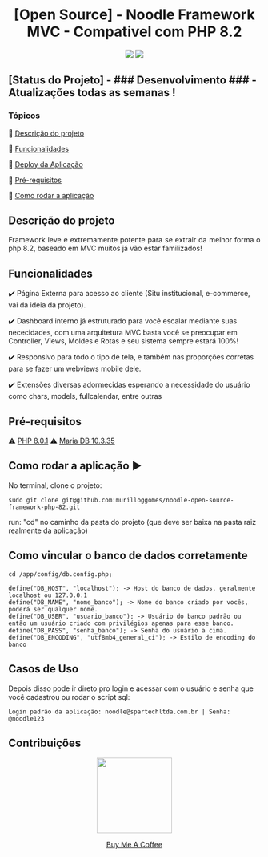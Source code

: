 
<h1 style="text-align: -webkit-center !important;text-align-last: center !important">[Open Source] - Noodle Framework MVC - Compativel com PHP 8.2</h1> 

<p align="center">
  <img src="http://img.shields.io/static/v1?label=License&message=MIT&color=green&style=for-the-badge"/>
   <img src="http://img.shields.io/static/v1?label=STATUS&message=Desenvolvimento&color=GREY&style=for-the-badge"/>
</p>

<h2>[Status do Projeto] - ### Desenvolvimento ### - Atualizações todas as semanas !</h2>
      

### Tópicos 

:small_blue_diamond: [Descrição do projeto](#descrição-do-projeto)

:small_blue_diamond: [Funcionalidades](#funcionalidades)

:small_blue_diamond: [Deploy da Aplicação](#deploy-da-aplicação-dash)

:small_blue_diamond: [Pré-requisitos](#pré-requisitos)

:small_blue_diamond: [Como rodar a aplicação](#como-rodar-a-aplicação-arrow_forward)

## Descrição do projeto 

<p align="justify">
  Framework leve e extremamente potente para se extrair da melhor forma o php 8.2, baseado em MVC muitos já vão estar familizados! 
</p>

## Funcionalidades

:heavy_check_mark: Página Externa para acesso ao cliente (Situ institucional, e-commerce, vai da ideia da projeto).  

:heavy_check_mark: Dashboard interno já estruturado para você escalar mediante suas nececidades, com uma arquitetura MVC basta você se preocupar em Controller, Views, Moldes e Rotas e seu sistema sempre estará 100%!

:heavy_check_mark: Responsivo para todo o tipo de tela, e também nas proporções corretas para se fazer um webviews mobile dele.  

:heavy_check_mark: Extensões diversas adormecidas esperando a necessidade do usuário como chars, models, fullcalendar, entre outras  

## Pré-requisitos

:warning: [PHP 8.0.1](https://php.net/) 
:warning: [Maria DB 10.3.35](https://mariadb.org/)

## Como rodar a aplicação :arrow_forward:

No terminal, clone o projeto: 

```
sudo git clone git@github.com:murilloggomes/noodle-open-source-framework-php-82.git
```

run: "cd" no caminho da pasta do projeto (que deve ser baixa na pasta raiz realmente da aplicação)

## Como vincular o banco de dados corretamente
```
cd /app/config/db.config.php;
```
```
define("DB_HOST", "localhost"); -> Host do banco de dados, geralmente localhost ou 127.0.0.1
define("DB_NAME", "nome_banco"); -> Nome do banco criado por vocês, poderá ser qualquer nome.
define("DB_USER", "usuario_banco"); -> Usuário do banco padrão ou então um usuário criado com privilégios apenas para esse banco.
define("DB_PASS", "senha_banco"); -> Senha do usuário a cima.
define("DB_ENCODING", "utf8mb4_general_ci"); -> Estilo de encoding do banco 
```

## Casos de Uso

Depois disso pode ir direto pro login e acessar com o usuário e senha que você cadastrou ou rodar o script sql:
```
Login padrão da aplicação: noodle@spartechltda.com.br | Senha: @noodle123
```

## Contribuições
<p align="center" style="position:block">
  <img src="https://user-images.githubusercontent.com/67968960/270708300-9df8faa5-07bb-471c-b242-9d0d9449623c.png" style="width:150px !important"></img>
</p> 
<p align="center">
  <a href="https://www.buymeacoffee.com/murilloggo">Buy Me A Coffee</a>
</p>
